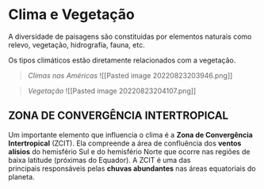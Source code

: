 # Clima e Vegetação

A diversidade de paisagens são constituidas por elementos naturais como relevo, vegetação, hidrografia, fauna, etc. 

Os tipos climáticos estão diretamente relacionados com a vegetação.

> *Climas nas Américas*
![[Pasted image 20220823203946.png]]


> *Vegetação*
![[Pasted image 20220823204107.png]]

## ZONA DE CONVERGÊNCIA INTERTROPICAL 

Um importante elemento que influencia o clima é a **Zona de Convergência Intertropical** (ZCIT). Ela compreende a área de confluência dos **ventos alísios** do hemisfério Sul e do hemisfério Norte que ocorre nas regiões de baixa latitude (próximas do Equador). A ZCIT é uma das principais responsáveis pelas **chuvas abundantes** nas áreas equatoriais do planeta.
